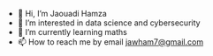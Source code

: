 - 👋 Hi, I’m Jaouadi Hamza
- 👀 I’m interested in data science and cybersecurity
- 🌱 I’m currently learning maths
- 📫 How to reach me by email jawham7@gmail.com


